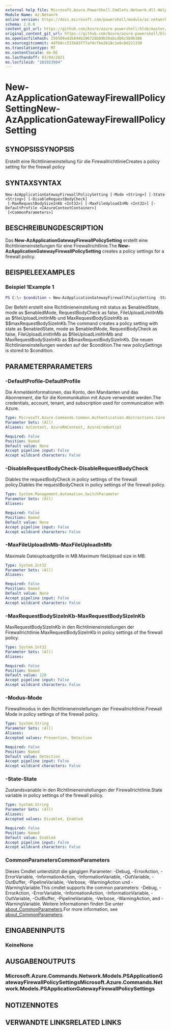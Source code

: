 ```yaml
---
external help file: Microsoft.Azure.PowerShell.Cmdlets.Network.dll-Help.xml
Module Name: Az.Network
online version: https://docs.microsoft.com/powershell/module/az.network/new-azapplicationgatewayfirewallpolicysetting
schema: 2.0.0
content_git_url: https://github.com/Azure/azure-powershell/blob/master/src/Network/Network/help/New-AzApplicationGatewayFirewallPolicySetting.md
original_content_git_url: https://github.com/Azure/azure-powershell/blob/master/src/Network/Network/help/New-AzApplicationGatewayFirewallPolicySetting.md
ms.openlocfilehash: 256509a42b844b196728b89b30abcdb6c5b9b386
ms.sourcegitcommit: 4dfb0cc533b83f77afdcfbe2618c1e6c8d221330
ms.translationtype: MT
ms.contentlocale: de-DE
ms.lasthandoff: 03/04/2021
ms.locfileid: "101923984"
---
```

# <span data-ttu-id="0e17e-101">New-AzApplicationGatewayFirewallPolicySetting</span><span class="sxs-lookup"><span data-stu-id="0e17e-101">New-AzApplicationGatewayFirewallPolicySetting</span></span>

## <span data-ttu-id="0e17e-102">SYNOPSIS</span><span class="sxs-lookup"><span data-stu-id="0e17e-102">SYNOPSIS</span></span>
<span data-ttu-id="0e17e-103">Erstellt eine Richtlinieneinstellung für die Firewallrichtlinie</span><span class="sxs-lookup"><span data-stu-id="0e17e-103">Creates a policy setting for the firewall policy</span></span>

## <span data-ttu-id="0e17e-104">SYNTAX</span><span class="sxs-lookup"><span data-stu-id="0e17e-104">SYNTAX</span></span>

```
New-AzApplicationGatewayFirewallPolicySetting [-Mode <String>] [-State <String>] [-DisableRequestBodyCheck]
 [-MaxRequestBodySizeInKb <Int32>] [-MaxFileUploadInMb <Int32>] [-DefaultProfile <IAzureContextContainer>]
 [<CommonParameters>]
```

## <span data-ttu-id="0e17e-105">BESCHREIBUNG</span><span class="sxs-lookup"><span data-stu-id="0e17e-105">DESCRIPTION</span></span>
<span data-ttu-id="0e17e-106">Das **New-AzApplicationGatewayFirewallPolicySetting** erstellt eine Richtlinieneinstellungen für eine Firewallrichtlinie.</span><span class="sxs-lookup"><span data-stu-id="0e17e-106">The **New-AzApplicationGatewayFirewallPolicySetting** creates a policy settings for a firewall policy.</span></span>

## <span data-ttu-id="0e17e-107">BEISPIELE</span><span class="sxs-lookup"><span data-stu-id="0e17e-107">EXAMPLES</span></span>

### <span data-ttu-id="0e17e-108">Beispiel 1</span><span class="sxs-lookup"><span data-stu-id="0e17e-108">Example 1</span></span>
```powershell
PS C:\> $condition = New-AzApplicationGatewayFirewallPolicySetting -State $enabledState -Mode $enabledMode -DisableRequestBodyCheck -MaxFileUploadInMb $fileUploadLimitInMb -MaxRequestBodySizeInKb $maxRequestBodySizeInKb
```

<span data-ttu-id="0e17e-109">Der Befehl erstellt eine Richtlinieneinstellung mit status as $enabledState, mode as $enabledMode, RequestBodyCheck as false, FileUploadLimitInMb as $fileUploadLimitInMb und MaxRequestBodySizeInKb as $$maxRequestBodySizeInKb.</span><span class="sxs-lookup"><span data-stu-id="0e17e-109">The command creates a policy setting with state as $enabledState, mode as $enabledMode, RequestBodyCheck as false, FileUploadLimitInMb as $fileUploadLimitInMb and MaxRequestBodySizeInKb as $$maxRequestBodySizeInKb.</span></span>
<span data-ttu-id="0e17e-110">Die neuen Richtlinieneinstellungen werden auf der $condition.</span><span class="sxs-lookup"><span data-stu-id="0e17e-110">The new policySettings is stored to $condition.</span></span>

## <span data-ttu-id="0e17e-111">PARAMETER</span><span class="sxs-lookup"><span data-stu-id="0e17e-111">PARAMETERS</span></span>

### <span data-ttu-id="0e17e-112">-DefaultProfile</span><span class="sxs-lookup"><span data-stu-id="0e17e-112">-DefaultProfile</span></span>
<span data-ttu-id="0e17e-113">Die Anmeldeinformationen, das Konto, den Mandanten und das Abonnement, die für die Kommunikation mit Azure verwendet werden.</span><span class="sxs-lookup"><span data-stu-id="0e17e-113">The credentials, account, tenant, and subscription used for communication with Azure.</span></span>

```yaml
Type: Microsoft.Azure.Commands.Common.Authentication.Abstractions.Core.IAzureContextContainer
Parameter Sets: (All)
Aliases: AzContext, AzureRmContext, AzureCredential

Required: False
Position: Named
Default value: None
Accept pipeline input: False
Accept wildcard characters: False
```

### <span data-ttu-id="0e17e-114">-DisableRequestBodyCheck</span><span class="sxs-lookup"><span data-stu-id="0e17e-114">-DisableRequestBodyCheck</span></span>
<span data-ttu-id="0e17e-115">Diables the requestBodyCheck in policy settings of the firewall policy.</span><span class="sxs-lookup"><span data-stu-id="0e17e-115">Diables the requestBodyCheck in policy settings of the firewall policy.</span></span>

```yaml
Type: System.Management.Automation.SwitchParameter
Parameter Sets: (All)
Aliases:

Required: False
Position: Named
Default value: None
Accept pipeline input: False
Accept wildcard characters: False
```

### <span data-ttu-id="0e17e-116">-MaxFileUploadInMb</span><span class="sxs-lookup"><span data-stu-id="0e17e-116">-MaxFileUploadInMb</span></span>
<span data-ttu-id="0e17e-117">Maximale Dateiuploadgröße in MB.</span><span class="sxs-lookup"><span data-stu-id="0e17e-117">Maximum fileUpload size in MB.</span></span>

```yaml
Type: System.Int32
Parameter Sets: (All)
Aliases:

Required: False
Position: Named
Default value: None
Accept pipeline input: False
Accept wildcard characters: False
```

### <span data-ttu-id="0e17e-118">-MaxRequestBodySizeInKb</span><span class="sxs-lookup"><span data-stu-id="0e17e-118">-MaxRequestBodySizeInKb</span></span>
<span data-ttu-id="0e17e-119">MaxRequestBodySizeInKb in den Richtlinieneinstellungen der Firewallrichtlinie.</span><span class="sxs-lookup"><span data-stu-id="0e17e-119">MaxRequestBodySizeInKb in policy settings of the firewall policy.</span></span>

```yaml
Type: System.Int32
Parameter Sets: (All)
Aliases:

Required: False
Position: Named
Default value: 128
Accept pipeline input: False
Accept wildcard characters: False
```

### <span data-ttu-id="0e17e-120">-Modus</span><span class="sxs-lookup"><span data-stu-id="0e17e-120">-Mode</span></span>
<span data-ttu-id="0e17e-121">Firewallmodus in den Richtlinieneinstellungen der Firewallrichtlinie.</span><span class="sxs-lookup"><span data-stu-id="0e17e-121">Firewall Mode in policy settings of the firewall policy.</span></span>

```yaml
Type: System.String
Parameter Sets: (All)
Aliases:
Accepted values: Prevention, Detection

Required: False
Position: Named
Default value: Detection
Accept pipeline input: False
Accept wildcard characters: False
```

### <span data-ttu-id="0e17e-122">-State</span><span class="sxs-lookup"><span data-stu-id="0e17e-122">-State</span></span>
<span data-ttu-id="0e17e-123">Zustandsvariable in den Richtlinieneinstellungen der Firewallrichtlinie.</span><span class="sxs-lookup"><span data-stu-id="0e17e-123">State variable in policy settings of the firewall policy.</span></span>

```yaml
Type: System.String
Parameter Sets: (All)
Aliases:
Accepted values: Disabled, Enabled

Required: False
Position: Named
Default value: Enabled
Accept pipeline input: False
Accept wildcard characters: False
```

### <span data-ttu-id="0e17e-124">CommonParameters</span><span class="sxs-lookup"><span data-stu-id="0e17e-124">CommonParameters</span></span>
<span data-ttu-id="0e17e-125">Dieses Cmdlet unterstützt die gängigen Parameter: -Debug, -ErrorAction, -ErrorVariable, -InformationAction, -InformationVariable, -OutVariable, -OutBuffer, -PipelineVariable, -Verbose, -WarningAction und -WarningVariable.</span><span class="sxs-lookup"><span data-stu-id="0e17e-125">This cmdlet supports the common parameters: -Debug, -ErrorAction, -ErrorVariable, -InformationAction, -InformationVariable, -OutVariable, -OutBuffer, -PipelineVariable, -Verbose, -WarningAction, and -WarningVariable.</span></span> <span data-ttu-id="0e17e-126">Weitere Informationen finden Sie unter [about_CommonParameters](http://go.microsoft.com/fwlink/?LinkID=113216).</span><span class="sxs-lookup"><span data-stu-id="0e17e-126">For more information, see [about_CommonParameters](http://go.microsoft.com/fwlink/?LinkID=113216).</span></span>

## <span data-ttu-id="0e17e-127">EINGABEN</span><span class="sxs-lookup"><span data-stu-id="0e17e-127">INPUTS</span></span>

### <span data-ttu-id="0e17e-128">Keine</span><span class="sxs-lookup"><span data-stu-id="0e17e-128">None</span></span>

## <span data-ttu-id="0e17e-129">AUSGABEN</span><span class="sxs-lookup"><span data-stu-id="0e17e-129">OUTPUTS</span></span>

### <span data-ttu-id="0e17e-130">Microsoft.Azure.Commands.Network.Models.PSApplicationGatewayFirewallPolicySettings</span><span class="sxs-lookup"><span data-stu-id="0e17e-130">Microsoft.Azure.Commands.Network.Models.PSApplicationGatewayFirewallPolicySettings</span></span>

## <span data-ttu-id="0e17e-131">NOTIZEN</span><span class="sxs-lookup"><span data-stu-id="0e17e-131">NOTES</span></span>

## <span data-ttu-id="0e17e-132">VERWANDTE LINKS</span><span class="sxs-lookup"><span data-stu-id="0e17e-132">RELATED LINKS</span></span>
